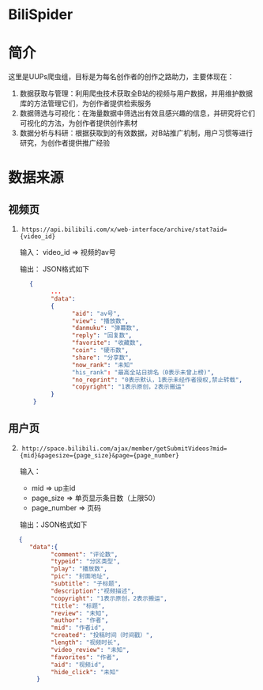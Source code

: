 # BiliSpider

# 简介

这里是UUPs爬虫组，目标是为每名创作者的创作之路助力，主要体现在：
1. 数据获取与管理：利用爬虫技术获取全B站的视频与用户数据，并用维护数据库的方法管理它们，为创作者提供检索服务
2. 数据筛选与可视化：在海量数据中筛选出有效且感兴趣的信息，并研究将它们可视化的方法，为创作者提供创作素材
3. 数据分析与科研：根据获取到的有效数据，对B站推广机制，用户习惯等进行研究，为创作者提供推广经验

# 数据来源

## 视频页
1.  `https://api.bilibili.com/x/web-interface/archive/stat?aid={video_id}`

      输入： video_id => 视频的av号
      
      输出： JSON格式如下
```json
      {
            ...
            "data":
            {
                  "aid": "av号",
                  "view": "播放数", 
                  "danmuku": "弹幕数",
                  "reply": "回复数",
                  "favorite": "收藏数",
                  "coin": "硬币数",
                  "share": "分享数",
                  "now_rank": "未知"
                  "his_rank": "最高全站日排名（0表示未曾上榜)",
                  "no_reprint": "0表示默认，1表示未经作者授权,禁止转载",
                  "copyright": "1表示原创，2表示搬运"
            }
       }
 ```
 
## 用户页
2.  `http://space.bilibili.com/ajax/member/getSubmitVideos?mid={mid}&pagesize={page_size}&page={page_number}`
 
      输入：
      * mid => up主id
      * page_size => 单页显示条目数（上限50）
      * page_number => 页码
            
      输出：JSON格式如下
```json
   {
      "data":{ 
            "comment": "评论数",
            "typeid": "分区类型", 
            "play": "播放数",
            "pic": "封面地址",
            "subtitle": "子标题",
            "description":"视频描述",
            "copyright": "1表示原创，2表示搬运",
            "title": "标题",
            "review": "未知",
            "author": "作者",
            "mid": "作者id",
            "created": "投稿时间（时间戳）",
            "length": "视频时长",
            "video_review": "未知",
            "favorites": "作者",
            "aid": "视频id",
            "hide_click": "未知"
        }
```
